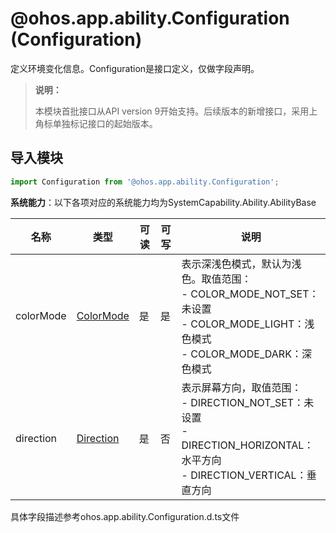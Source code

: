 # @ohos.app.ability.Configuration (Configuration)

定义环境变化信息。Configuration是接口定义，仅做字段声明。

> **说明：**
> 
> 本模块首批接口从API version 9开始支持。后续版本的新增接口，采用上角标单独标记接口的起始版本。

## 导入模块

```ts
import Configuration from '@ohos.app.ability.Configuration';
```

**系统能力**：以下各项对应的系统能力均为SystemCapability.Ability.AbilityBase

| 名称 | 类型 | 可读 | 可写 | 说明 |
| -------- | -------- | -------- | -------- | -------- |
| colorMode | [ColorMode](js-apis-app-ability-configurationConstant.md#configurationconstantcolormode) | 是 | 是 | 表示深浅色模式，默认为浅色。取值范围：<br />- COLOR_MODE_NOT_SET：未设置<br />- COLOR_MODE_LIGHT：浅色模式<br />- COLOR_MODE_DARK：深色模式 |
| direction | [Direction](js-apis-app-ability-configurationConstant.md#configurationconstantdirection) | 是 | 否 | 表示屏幕方向，取值范围：<br />- DIRECTION_NOT_SET：未设置<br />- DIRECTION_HORIZONTAL：水平方向<br />- DIRECTION_VERTICAL：垂直方向 |

具体字段描述参考ohos.app.ability.Configuration.d.ts文件

